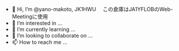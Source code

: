 - 👋 Hi, I’m @yano-makoto, JK1HWU 　この倉庫はJA1YFLOBのWeb-Meetingに使用
- 👀 I’m interested in ...
- 🌱 I’m currently learning ...
- 💞️ I’m looking to collaborate on ...
- 📫 How to reach me ...

<!---
yano-makoto/yano-makoto is a ✨ special ✨ repository because its `README.md` (this file) appears on your GitHub profile.
You can click the Preview link to take a look at your changes.
--->
